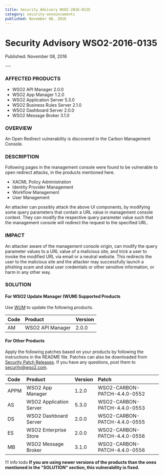 ```yaml
---
title: Security Advisory WSO2-2016-0135
category: security-announcements
published: November 08, 2016
---
```


# Security Advisory WSO2-2016-0135

<p class="doc-info">Published: November 08, 2016</p>
---

### AFFECTED PRODUCTS
* WSO2 API Manager 2.0.0
* WSO2 App Manager 1.2.0
* WSO2 Application Server 5.3.0
* WSO2 Business Rules Server 2.1.0
* WSO2 Dashboard Server 2.0.0
* WSO2 Message Broker 3.1.0


### OVERVIEW
An Open Redirect vulnerability is discovered in the Carbon Management Console.


### DESCRIPTION
Following pages in the management console were found to be vulnerable to open redirect attacks, in the products mentioned here.

* XACML Policy Administration
* Identity Provider Management
* Workflow Management
* User Management

An attacker can possibly attack the above UI components, by modifying some query parameters that contain a URL value in management console context. They can modify the respective query parameter value such that the management console will redirect the request to the specified URL.


### IMPACT
An attacker aware of the management console origin, can modify the query parameter values to a URL value of a malicious site, and trick a user to invoke the modified URL via email or a neutral website. This redirects the user to the malicious site and the attacker may successfully launch a phishing scam and steal user credentials or other sensitive information, or harm in any other way.


### SOLUTION

#### For WSO2 Update Manager (WUM) Supported Products
Use [WUM](https://wso2.com/updates/wum/) to update the following products.


| **Code** | **Product** | **Version** |
| :--- | :------ | :------ |
| AM | WSO2 API Manager | 2.0.0 |


#### For Other Products
Apply the following patches based on your products by following the instructions in the README file. Patches can also be downloaded from [Security Patch Releases](https://wso2.com/security-patch-releases/). If you have any questions, post them to <security@wso2.com>.


| **Code** | **Product** | **Version** | **Patch** |
| :--- | :------ | :------ | :---- |
| APPM | WSO2 App Manager | 1.2.0 | WSO2-CARBON-PATCH-4.4.0-0552 | 
| AS | WSO2 Application Server | 5.3.0 | WSO2-CARBON-PATCH-4.4.0-0553 |
| DS | WSO2 Dashboard Server | 2.0.0 | WSO2-CARBON-PATCH-4.4.0-0555 |
| ES | WSO2 Enterprise Store | 2.0.0 | WSO2-CARBON-PATCH-4.4.0-0556 |
| MB | WSO2 Message Broker | 3.1.0 | WSO2-CARBON-PATCH-4.4.0-0556 |


!!! info todo
    **If you are using newer versions of the products than the ones mentioned in the "SOLUTION" section, this vulnerability is fixed.**
